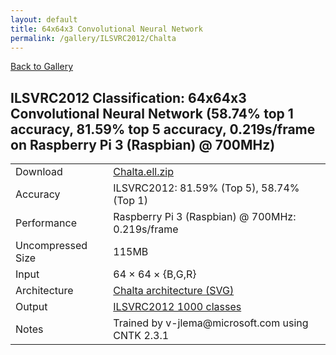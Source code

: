 ```yaml
---
layout: default
title: 64x64x3 Convolutional Neural Network
permalink: /gallery/ILSVRC2012/Chalta
---
```


[Back to Gallery](/ELL/gallery)

## ILSVRC2012 Classification: 64x64x3 Convolutional Neural Network (58.74% top 1 accuracy, 81.59% top 5 accuracy, 0.219s/frame on Raspberry Pi 3 (Raspbian) @ 700MHz)

<table class="table table-striped table-bordered">
    <tr>
        <td> Download </td>
        <td colspan="3"> <a href="https://github.com/Microsoft/ELL-models/raw/master/models/ILSVRC2012/Chalta/Chalta.ell.zip">Chalta.ell.zip</a></td>
    </tr>
    <tr>
        <td> Accuracy </td>
        <td colspan="3"> ILSVRC2012: 81.59% (Top 5), 58.74% (Top 1) </td>
    </tr>
    <tr>
        <td> Performance </td>
        <td colspan="3"> Raspberry Pi 3 (Raspbian) @ 700MHz: 0.219s/frame </td>
    </tr>
    <tr>
        <td> Uncompressed Size </td>
        <td colspan="3"> 115MB </td>
    </tr>
    <tr>
        <td> Input </td>
        <td colspan="3"> 64 &times; 64 &times; {B,G,R} </td>
    </tr>
    <tr>
        <td> Architecture </td>
        <td>
            <a href="https://github.com/Microsoft/ELL-models/raw/master/models/ILSVRC2012/Chalta/Chalta.cntk.svg?sanitize=true" target="_blank">Chalta architecture (SVG)</a>
        </td>
    </tr>
    <tr>
        <td> Output </td>
        <td colspan="3"> <a href="https://github.com/Microsoft/ELL-models/raw/master/models/ILSVRC2012/categories.txt">ILSVRC2012 1000 classes</a> </td>
    </tr>
    <tr>
        <td> Notes </td>
        <td colspan="3"> Trained by v-jlema@microsoft.com using CNTK 2.3.1 </td>
    </tr>
</table>

